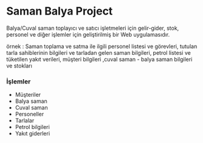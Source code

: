 # Saman Balya Project

Balya/Cuval saman toplayıcı ve satıcı işletmeleri için gelir-gider, stok, personel ve diğer işlemler için  geliştirilmiş bir Web uygulamasıdır.

örnek : Saman toplama ve satma ile ilgili personel listesi ve görevleri, tutulan tarla sahiblerinin bilgileri ve tarladan gelen saman bilgileri, petrol listesi ve tüketilen yakıt verileri,  müşteri bilgileri ,cuval saman  - balya saman bilgileri ve stokları


### İşlemler

- Müşteriler
- Balya saman 
- Cuval saman
- Personeller
- Tarlalar
- Petrol bilgileri
- Yakıt giderleri
